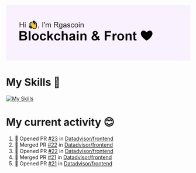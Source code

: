 <!--
**Rgascoin/Rgascoin** is a ✨ _special_ ✨ repository because its `README.md` (this file) appears on your GitHub profile.
-->

![image info](./header.png)


# My Skills 🌟

[![My Skills](https://skillicons.dev/icons?i=solidity,nextjs,tailwind,react,nodejs,ts,docker,jest,py,postgres,git,bash,cpp)](https://skillicons.dev)


# My current activity 😊

<!--START_SECTION:activity-->
1. 💪 Opened PR [#23](https://github.com/Datadvisor/frontend/pull/23) in [Datadvisor/frontend](https://github.com/Datadvisor/frontend)
2. 🎉 Merged PR [#22](https://github.com/Datadvisor/frontend/pull/22) in [Datadvisor/frontend](https://github.com/Datadvisor/frontend)
3. 💪 Opened PR [#22](https://github.com/Datadvisor/frontend/pull/22) in [Datadvisor/frontend](https://github.com/Datadvisor/frontend)
4. 🎉 Merged PR [#21](https://github.com/Datadvisor/frontend/pull/21) in [Datadvisor/frontend](https://github.com/Datadvisor/frontend)
5. 💪 Opened PR [#21](https://github.com/Datadvisor/frontend/pull/21) in [Datadvisor/frontend](https://github.com/Datadvisor/frontend)
<!--END_SECTION:activity-->

